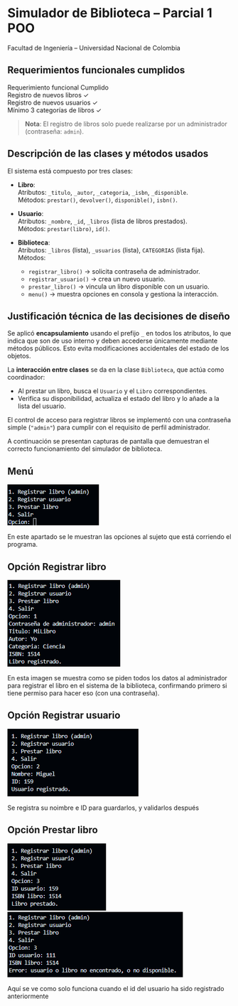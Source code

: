 # Simulador de Biblioteca – Parcial 1 POO  
Facultad de Ingeniería – Universidad Nacional de Colombia

## Requerimientos funcionales cumplidos

Requerimiento funcional                              Cumplido  
Registro de nuevos libros                            ✓  
Registro de nuevos usuarios                          ✓  
Mínimo 3 categorías de libros                        ✓  

> **Nota**: El registro de libros solo puede realizarse por un administrador (contraseña: `admin`).

## Descripción de las clases y métodos usados

El sistema está compuesto por tres clases:

- **Libro**:  
  Atributos: `_titulo`, `_autor`, `_categoria`, `_isbn`, `_disponible`.  
  Métodos: `prestar()`, `devolver()`, `disponible()`, `isbn()`.

- **Usuario**:  
  Atributos: `_nombre`, `_id`, `_libros` (lista de libros prestados).  
  Métodos: `prestar(libro)`, `id()`.

- **Biblioteca**:  
  Atributos: `_libros` (lista), `_usuarios` (lista), `CATEGORIAS` (lista fija).  
  Métodos:  
  - `registrar_libro()` → solicita contraseña de administrador.  
  - `registrar_usuario()` → crea un nuevo usuario.  
  - `prestar_libro()` → vincula un libro disponible con un usuario.  
  - `menu()` → muestra opciones en consola y gestiona la interacción.

## Justificación técnica de las decisiones de diseño

Se aplicó **encapsulamiento** usando el prefijo `_` en todos los atributos, lo que indica que son de uso interno y deben accederse únicamente mediante métodos públicos. Esto evita modificaciones accidentales del estado de los objetos.

La **interacción entre clases** se da en la clase `Biblioteca`, que actúa como coordinador:  
- Al prestar un libro, busca el `Usuario` y el `Libro` correspondientes.  
- Verifica su disponibilidad, actualiza el estado del libro y lo añade a la lista del usuario.

El control de acceso para registrar libros se implementó con una contraseña simple (`"admin"`) para cumplir con el requisito de perfil administrador.


A continuación se presentan capturas de pantalla que demuestran el correcto funcionamiento del simulador de biblioteca.

## Menú
![alt text](image.png)

En este apartado se le muestran las opciones al sujeto que está corriendo el programa.

## Opción Registrar libro
![alt text](image-1.png)

En esta imagen se muestra como se piden todos los datos al administrador para registrar el libro en el sistema de la biblioteca, confirmando primero si tiene permiso para hacer eso (con una contraseña).

## Opción Registrar usuario
![alt text](image-2.png)

Se registra su noimbre e ID para guardarlos, y validarlos después

## Opción Prestar libro
![alt text](image-3.png)
![alt text](image-4.png)

Aquí se ve como solo funciona cuando el id del usuario ha sido registrado anteriormente
